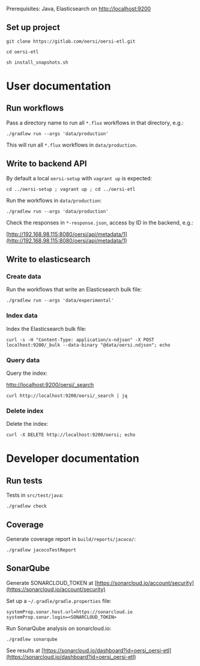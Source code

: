 Prerequisites: Java, Elasticsearch on [http://localhost:9200](http://localhost:9200)

Set up project
--------------

`git clone https://gitlab.com/oersi/oersi-etl.git`

`cd oersi-etl`

`sh install_snapshots.sh`

User documentation
==================

Run workflows
-------------

Pass a directory name to run all `*.flux` workflows in that directory, e.g.:

`./gradlew run --args 'data/production'`

This will run all `*.flux` workflows in `data/production`.

Write to backend API
--------------------

By default a local `oersi-setup` with `vagrant up` is expected:

`cd ../oersi-setup ; vagrant up ; cd ../oersi-etl`

Run the workflows in `data/production`:

`./gradlew run --args 'data/production'`

Check the responses in `*-response.json`, access by ID in the backend, e.g.:

[http://192.168.98.115:8080/oersi/api/metadata/1](http://192.168.98.115:8080/oersi/api/metadata/1)

Write to elasticsearch
----------------------

### Create data

Run the workflows that write an Elasticsearch bulk file:

`./gradlew run --args 'data/experimental'`

### Index data

Index the Elasticsearch bulk file:

`curl -s -H "Content-Type: application/x-ndjson" -X POST localhost:9200/_bulk --data-binary "@data/oersi.ndjson"; echo`

### Query data

Query the index:

[http://localhost:9200/oersi/_search](http://localhost:9200/oersi/_search)

`curl http://localhost:9200/oersi/_search | jq`

### Delete index

Delete the index:

`curl -X DELETE http://localhost:9200/oersi; echo`

Developer documentation
=======================

Run tests
---------

Tests in `src/test/java`:

`./gradlew check`

Coverage
--------

Generate coverage report in `build/reports/jacoco/`:

`./gradlew jacocoTestReport`

SonarQube
---------

Generate SONARCLOUD_TOKEN at [https://sonarcloud.io/account/security](https://sonarcloud.io/account/security)

Set up a `~/.gradle/gradle.properties` file:

```
systemProp.sonar.host.url=https://sonarcloud.io
systemProp.sonar.login=<SONARCLOUD_TOKEN>
```

Run SonarQube analysis on sonarcloud.io:

`./gradlew sonarqube`

See results at [https://sonarcloud.io/dashboard?id=oersi_oersi-etl](https://sonarcloud.io/dashboard?id=oersi_oersi-etl)
